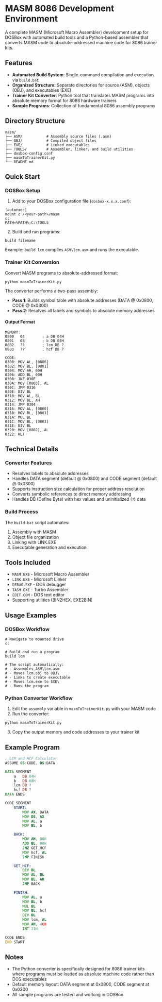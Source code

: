 # MASM 8086 Development Environment

A complete MASM (Microsoft Macro Assembler) development setup for DOSBox with automated build tools and a Python-based assembler that converts MASM code to absolute-addressed machine code for 8086 trainer kits.

## Features

- **Automated Build System**: Single-command compilation and execution via `build.bat`
- **Organized Structure**: Separate directories for source (ASM), objects (OBJ), and executables (EXE)
- **Trainer Kit Converter**: Python tool that translates MASM programs into absolute memory format for 8086 hardware trainers
- **Sample Programs**: Collection of fundamental 8086 assembly programs

## Directory Structure

```
masm/
├── ASM/           # Assembly source files (.asm)
├── OBJ/           # Compiled object files
├── EXE/           # Linked executables
├── TOOLS/         # Assembler, linker, and build utilities
├── dosbox-config.conf
├── masmToTrainerKit.py
└── README.md
```

## Quick Start

### DOSBox Setup

1. Add to your DOSBox configuration file (`dosbox-x.x.x.conf`):

```dosini
[autoexec]
mount c /<your-path>/masm
c:
PATH=%PATH%;C:\TOOLS
```

2. Build and run programs:

```batch
build filename
```

Example: `build lcm` compiles `ASM\lcm.asm` and runs the executable.

### Trainer Kit Conversion

Convert MASM programs to absolute-addressed format:

```bash
python masmToTrainerKit.py
```

The converter performs a two-pass assembly:

- **Pass 1**: Builds symbol table with absolute addresses (DATA @ 0x0800, CODE @ 0x0300)
- **Pass 2**: Resolves all labels and symbols to absolute memory addresses

#### Output Format

```
MEMORY:
0800   04        ; a DB 04H
0801   08        ; b DB 08H
0802   ??        ; lcm DB ?
0803   ??        ; hcf DB ?

CODE:
0300: MOV AL, [0800]
0302: MOV BL, [0801]
0304: MOV AH, 00H
0306: ADD BL, 00H
0308: JNZ 030E
030A: MOV [0803], AL
030C: JMP 0316
030E: DIV BL
0310: MOV AL, BL
0312: MOV BL, AH
0314: JMP 0304
0316: MOV AL, [0800]
0318: MOV BL, [0801]
031A: MUL BL
031C: MOV BL, [0803]
031E: DIV BL
0320: MOV [0802], AL
0322: HLT
```

## Technical Details

### Converter Features

- Resolves labels to absolute addresses
- Handles DATA segment (default @ 0x0800) and CODE segment (default @ 0x0300)
- Supports instruction size calculation for proper address resolution
- Converts symbolic references to direct memory addressing
- Handles DB (Define Byte) with hex values and uninitialized (`?`) data

### Build Process

The `build.bat` script automates:

1. Assembly with MASM
2. Object file organization
3. Linking with LINK.EXE
4. Executable generation and execution

## Tools Included

- `MASM.EXE` - Microsoft Macro Assembler
- `LINK.EXE` - Microsoft Linker
- `DEBUG.EXE` - DOS debugger
- `TASM.EXE` - Turbo Assembler
- `EDIT.COM` - DOS text editor
- Supporting utilities (BIN2HEX, EXE2BIN)

## Usage Examples

### DOSBox Workflow

```batch
# Navigate to mounted drive
c:

# Build and run a program
build lcm

# The script automatically:
# - Assembles ASM\lcm.asm
# - Moves lcm.obj to OBJ\
# - Links to create executable
# - Moves lcm.exe to EXE\
# - Runs the program
```

### Python Converter Workflow

1. Edit the `assembly` variable in `masmToTrainerKit.py` with your MASM code
2. Run the converter:

```bash
python masmToTrainerKit.py
```

3. Copy the output memory and code addresses to your trainer kit

## Example Program

```asm
; LCM and HCF Calculator
ASSUME CS:CODE, DS:DATA

DATA SEGMENT
    a   DB 04H
    b   DB 08H
    lcm DB ?
    hcf DB ?
DATA ENDS

CODE SEGMENT
    START:
        MOV AX, DATA
        MOV DS, AX
        MOV AL, a
        MOV BL, b

    BACK:
        MOV AH, 00H
        ADD BL, 00H
        JNZ GET_HCF
        MOV hcf, AL
        JMP FINISH

    GET_HCF:
        DIV BL
        MOV AL, BL
        MOV BL, AH
        JMP BACK

    FINISH:
        MOV AL, a
        MOV BL, b
        MUL BL
        MOV BL, hcf
        DIV BL
        MOV lcm, AL
        MOV AH, 4CH
        INT 21H

CODE ENDS
END START
```

## Notes

- The Python converter is specifically designed for 8086 trainer kits where programs must be loaded as absolute machine code rather than DOS executables
- Default memory layout: DATA segment at 0x0800, CODE segment at 0x0300
- All sample programs are tested and working in DOSBox
